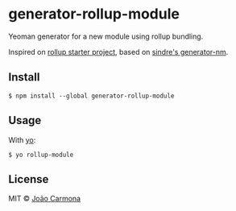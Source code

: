 # generator-rollup-module

Yeoman generator for a new module using rollup bundling.

Inspired on [rollup starter project](https://github.com/rollup/rollup-starter-project), based on [sindre's generator-nm](https://github.com/sindresorhus/generator-nm).


## Install

```
$ npm install --global generator-rollup-module
```


## Usage

With [yo](https://github.com/yeoman/yo):

```
$ yo rollup-module
```

## License

MIT © [João Carmona](http://twitter.com/joaocarmona)
